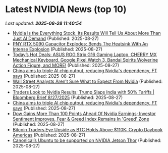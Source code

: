 # Latest NVIDIA News (top 10)
_Last updated: **2025-08-28 11:40:54**_

- [Nvidia Is the Everything Stock. Its Results Will Tell Us About More Than Just AI Demand](https://biztoc.com/x/cfb319f07eab1493) (Published: 2025-08-27)
- [PNY RTX 5090 Capacitor Explodes; Bends The Heatsink With An Intense Explosion](https://wccftech.com/pny-rtx-5090-capacitor-explodes-bends-the-heatsink-with-an-intense-explosion/) (Published: 2025-08-27)
- [Today’s Hot Deals: ASUS ROG Strix G16 Gaming Laptop, CHERRY MX Mechanical Keyboard, Google Pixel Watch 3, Bandai Spirits Wolverine Action Figure, and MORE!](https://www.geeksaresexy.net/2025/08/27/todays-hot-deals-asus-rog-strix-g16-gaming-laptop-cherry-mx-mechanical-keyboard-google-pixel-watch-3-bandai-spirits-wolverine-action-figure-and-more/) (Published: 2025-08-27)
- [China aims to triple AI chip output, reducing Nvidia's dependency, FT says](https://biztoc.com/x/a7e98c58c1c3e8c3) (Published: 2025-08-27)
- [Wall Street Analysts Aren’t Sure What to Expect From Nvidia](https://biztoc.com/x/19b8ba7c4808b218) (Published: 2025-08-27)
- [Traders Look to Nvidia Results; Trump Slaps India with 50% Tariffs | Bloomberg Brief 8/27/2025](https://biztoc.com/x/1e1356645688b7b2) (Published: 2025-08-27)
- [China aims to triple AI chip output, reducing Nvidia's dependency, FT says](https://finance.yahoo.com/news/china-aims-triple-ai-chip-111834360.html) (Published: 2025-08-27)
- [Dow Gains More Than 100 Points Ahead Of Nvidia Earnings; Investor Sentiment Improves, Fear & Greed Index Remains In 'Greed' Zone](https://biztoc.com/x/6c2c10350a59de8a) (Published: 2025-08-27)
- [Bitcoin Traders Eye Upside as BTC Holds Above $110K: Crypto Daybook Americas](https://www.coindesk.com/daybook-us/2025/08/27/bitcoin-traders-eye-upside-as-btc-holds-above-usd110k-crypto-daybook-americas) (Published: 2025-08-27)
- [Canonical’s Ubuntu to be supported on NVIDIA Jetson Thor](https://canonical.com/blog/nvidia-jetson-thor-ubuntu-support) (Published: 2025-08-27)
